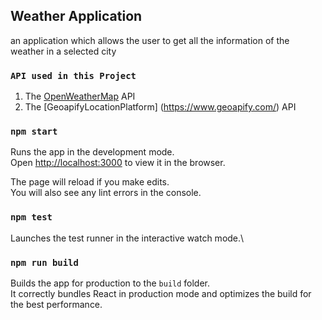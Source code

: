 ## Weather Application

an application which allows the user to get all the information of the weather in a selected city 

### `API used in this Project`
1. The [OpenWeatherMap](https://openweathermap.org/) API
2. The [GeoapifyLocationPlatform] (https://www.geoapify.com/) API

### `npm start`

Runs the app in the development mode.\
Open [http://localhost:3000](http://localhost:3000) to view it in the browser.

The page will reload if you make edits.\
You will also see any lint errors in the console.

### `npm test`

Launches the test runner in the interactive watch mode.\

### `npm run build`

Builds the app for production to the `build` folder.\
It correctly bundles React in production mode and optimizes the build for the best performance.




